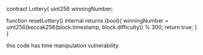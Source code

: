 contract Lottery{
    uint256 winningNumber;

   function resetLottery() internal returns (bool){
       winningNumber = uint256(keccak256(block.timestamp, block.difficulty)) % 300;
       return true;
   }
}


 this code has time manipulation vulnerability